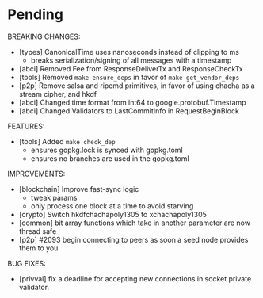 # Pending

BREAKING CHANGES:
- [types] CanonicalTime uses nanoseconds instead of clipping to ms
    - breaks serialization/signing of all messages with a timestamp
- [abci] Removed Fee from ResponseDeliverTx and ResponseCheckTx
- [tools] Removed `make ensure_deps` in favor of `make get_vendor_deps`
- [p2p] Remove salsa and ripemd primitives, in favor of using chacha as a stream cipher, and hkdf
- [abci] Changed time format from int64 to google.protobuf.Timestamp
- [abci] Changed Validators to LastCommitInfo in RequestBeginBlock

FEATURES:
- [tools] Added `make check_dep`
    - ensures gopkg.lock is synced with gopkg.toml
    - ensures no branches are used in the gopkg.toml

IMPROVEMENTS:
- [blockchain] Improve fast-sync logic
    - tweak params
    - only process one block at a time to avoid starving
- [crypto] Switch hkdfchachapoly1305 to xchachapoly1305
- [common] bit array functions which take in another parameter are now thread safe
- [p2p] \#2093 begin connecting to peers as soon a seed node provides them to you

BUG FIXES:
- [privval] fix a deadline for accepting new connections in socket private
  validator.
